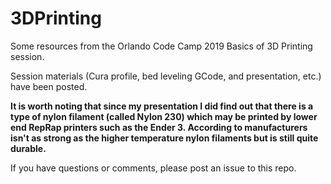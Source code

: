 # 3DPrinting
Some resources from the Orlando Code Camp 2019 Basics of 3D Printing session.

Session materials (Cura profile, bed leveling GCode, and presentation, etc.) have been posted.

<b>It is worth noting that since my presentation I did find out that there is a type of nylon filament (called Nylon 230) which may be printed by lower end RepRap printers such as the Ender 3. According to manufacturers isn't as strong as the higher temperature nylon filaments but is still quite durable.</b> 

If you have questions or comments, please post an issue to this repo.

